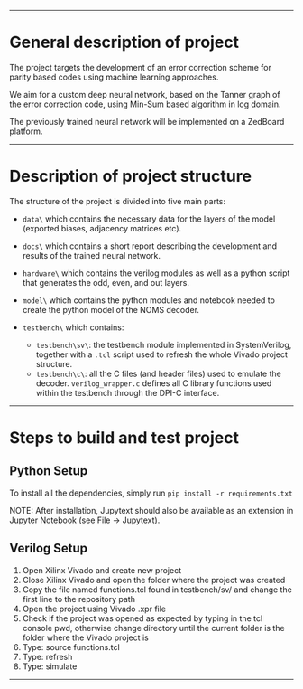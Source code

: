 *******************************************************************************
# General description of project

The project targets the development of an error correction scheme for parity
based codes using machine learning approaches. 

We aim for a custom deep 
neural network, based on the Tanner graph of the error correction code, 
using Min-Sum based algorithm in log domain. 

The previously trained neural
network will be implemented on a ZedBoard platform.

*******************************************************************************
# Description of project structure                        

The structure of the project is divided into five main parts:
- `data\` which contains the necessary data for the layers of the model
    (exported biases, adjacency matrices etc).

- `docs\` which contains a short report describing the development and 
    results of the trained neural network.

- `hardware\` which contains the verilog modules as well as a python script
    that generates the odd, even, and out layers.

- `model\` which contains the python modules and notebook needed to create
    the python model of the NOMS decoder.

- `testbench\` which contains:
    - `testbench\sv\`: the testbench module implemented in SystemVerilog, together
    with a `.tcl` script used to refresh the whole Vivado project structure.
    - `testbench\c\`: all the C files (and header files) used to emulate the decoder.
    `verilog_wrapper.c` defines all C library functions used within the testbench
    through the DPI-C interface.  

*******************************************************************************
# Steps to build and test project

## Python Setup

To install all the dependencies, simply run `pip install -r requirements.txt`

NOTE: After installation, Jupytext should also be available as an extension in
Jupyter Notebook (see File &rarr; Jupytext).

## Verilog Setup
1. Open Xilinx Vivado and create new project
2. Close Xilinx Vivado and open the folder where the project was created 
3. Copy the file named functions.tcl found in testbench/sv/ and change the 
first line to the repository path
4. Open the project using Vivado .xpr file
5. Check if the project was opened as expected by typing in the tcl console
pwd, otherwise change directory until the current folder is the folder where
the Vivado project is 
6. Type: source functions.tcl
7. Type: refresh
8. Type: simulate

*******************************************************************************
